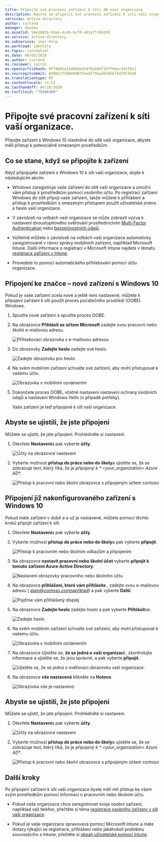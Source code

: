 ```yaml
---
title: Připojte své pracovní zařízení k síti AD vaší organizace
description: Naučte se připojit své pracovní zařízení k síti vaší organizace.
services: active-directory
author: curtand
manager: daveba
ms.assetid: 54e1b01b-03ee-4c46-bcf0-e01affc0419d
ms.service: active-directory
ms.subservice: user-help
ms.workload: identity
ms.topic: conceptual
ms.date: 08/03/2018
ms.author: curtand
ms.reviewer: jairoc
ms.openlocfilehash: 0ff8b85a15d94ded2d702e0df247f9ebc4d3f923
ms.sourcegitcommit: 849bb1729b89d075eed579aa36395bf4d29f3bd9
ms.translationtype: MT
ms.contentlocale: cs-CZ
ms.lasthandoff: 04/28/2020
ms.locfileid: "79266309"
---
```

# <a name="join-your-work-device-to-your-organizations-network"></a>Připojte své pracovní zařízení k síti vaší organizace.
Připojte zařízení s Windows 10 vlastněné do sítě vaší organizace, abyste měli přístup k potenciálně omezeným prostředkům.

## <a name="what-happens-when-you-join-your-device"></a>Co se stane, když se připojíte k zařízení
Když připojujete zařízení s Windows 10 k síti vaší organizace, dojde k následujícím akcím:

- Windows zaregistruje vaše zařízení do sítě vaší organizace a umožní vám přístup k prostředkům pomocí osobního účtu. Po registraci zařízení Windows do sítě připojí vaše zařízení, takže můžete k přihlášení a přístup k prostředkům s omezeným přístupem použít uživatelské jméno a heslo vaší organizace.

- V závislosti na volbách vaší organizace se může zobrazit výzva k nastavení dvoustupňového ověřování prostřednictvím [Multi-Factor Authentication](multi-factor-authentication-end-user-first-time.md) nebo [bezpečnostních údajů](user-help-security-info-overview.md).

- Volitelně můžete v závislosti na volbách vaší organizace automaticky zaregistrované v rámci správy mobilních zařízení, například Microsoft Intune. Další informace o registraci v Microsoft Intune najdete v tématu [registrace zařízení v Intune](https://docs.microsoft.com/intune-user-help/enroll-your-device-in-intune-all).

- Provedete to pomocí automatického přihlašování pomocí účtu organizace.

## <a name="to-join-a-brand-new-windows-10-device"></a>Připojení ke značce – nové zařízení s Windows 10
Pokud je vaše zařízení zcela nové a ještě není nastavené, můžete k připojení zařízení k síti použít proces počátečního prostředí (OOBE) Windows.

1. Spusťte nové zařízení a spusťte proces OOBE.

2. Na obrazovce **Přihlásit se účtem Microsoft** zadejte svou pracovní nebo školní e-mailovou adresu.

    ![Přihlašovací obrazovka s e-mailovou adresou](./media/user-help-join-device-on-network/join-device-oobe-signin.png)

3. Do obrazovky **Zadejte heslo** zadejte své heslo.

    ![Zadejte obrazovku pro heslo.](./media/user-help-join-device-on-network/join-device-oobe-password.png)

4. Na svém mobilním zařízení schvalte své zařízení, aby mohl přistupovat k vašemu účtu. 

    ![Obrazovka s mobilním oznámením](./media/user-help-join-device-on-network/join-device-oobe-mobile.png)

5. Dokončete proces OOBE, včetně nastavení nastavení ochrany osobních údajů a nastavení Windows Hello (v případě potřeby).

    Vaše zařízení je teď připojené k síti vaší organizace.

## <a name="to-make-sure-youre-joined"></a>Abyste se ujistili, že jste připojeni
Můžete se ujistit, že jste připojeni. Prohlédněte si nastavení.

1. Otevřete **Nastavení**a pak vyberte **účty**.

    ![Účty na obrazovce nastavení](./media/user-help-join-device-on-network/join-device-settings-accounts.png)

2. Vyberte možnost **přístup do práce nebo do školy**a ujistěte se, že se zobrazuje text, který říká, že je **připojený k * \<your_organization>* Azure AD**.

    ![Přístup k pracovní nebo školní obrazovce s připojeným účtem contoso](./media/user-help-join-device-on-network/join-device-oobe-verify.png)


## <a name="to-join-an-already-configured-windows-10-device"></a>Připojení již nakonfigurovaného zařízení s Windows 10
Pokud máte zařízení v době a a už je nastavené, můžete pomocí těchto kroků připojit zařízení k síti.

1. Otevřete **Nastavení**a pak vyberte **účty**.

2. Vyberte možnost **přístup do práce nebo do školy**a pak vyberte **připojit**.

    ![Přístup k pracovním nebo školním odkazům a připojením](./media/user-help-join-device-on-network/join-device-access-work-school-connect.png)

3. Na obrazovce **nastavit pracovní nebo školní účet** vyberte **připojit k tomuto zařízení Azure Active Directory**.

    ![Nastavení obrazovky pracovního nebo školního účtu](./media/user-help-join-device-on-network/join-device-setup-join-aad.png)

4. Na obrazovce **přihlášení, které vám přihlásíte** , zadejte svou e-mailovou adresu ( alain@contoso.comnapříklad) a pak vyberte **Další**.

    ![Pojďme vám přihlášený displej](./media/user-help-join-device-on-network/join-device-setup-get-signed-in.png)

5. Na obrazovce **Zadejte heslo** zadejte heslo a pak vyberte **Přihlásit**se.

    ![Zadejte heslo](./media/user-help-join-device-on-network/join-device-setup-password.png)

6. Na svém mobilním zařízení schvalte své zařízení, aby mohl přistupovat k vašemu účtu. 

    ![Obrazovka s mobilním oznámením](./media/user-help-join-device-on-network/join-device-setup-mobile.png)

7. Na obrazovce Ujistěte se, **že se jedná o vaši organizaci** , zkontrolujte informace a ujistěte se, že jsou správné, a pak vyberte **připojit**.

    ![Ujistěte se, že se jedná o ověřovací obrazovku vaší organizace.](./media/user-help-join-device-on-network/join-device-setup-confirm.png)

8. Na obrazovce **vše nastavené** klikněte na **Hotovo**.

    ![Obrazovka vše je nastaveno](./media/user-help-join-device-on-network/join-device-setup-finish.png)

## <a name="to-make-sure-youre-joined"></a>Abyste se ujistili, že jste připojeni
Můžete se ujistit, že jste připojeni. Prohlédněte si nastavení.

1. Otevřete **Nastavení**a pak vyberte **účty**.

    ![Účty na obrazovce nastavení](./media/user-help-join-device-on-network/join-device-settings-accounts.png)

2. Vyberte možnost **přístup do práce nebo do školy**a ujistěte se, že se zobrazuje text, který říká, že je **připojený k * \<your_organization>* Azure AD**.

    ![Přístup k pracovní nebo školní obrazovce s připojeným účtem contoso](./media/user-help-join-device-on-network/join-device-setup-verify.png)

## <a name="next-steps"></a>Další kroky
Po připojení zařízení k síti vaší organizace byste měli mít přístup ke všem svým prostředkům pomocí informací o pracovním nebo školním účtu.

- Pokud vaše organizace chce zaregistrovat svoje osobní zařízení, například váš telefon, přečtěte si téma [registrace osobního zařízení v síti vaší organizace](user-help-register-device-on-network.md).

- Pokud je vaše organizace spravovaná pomocí Microsoft Intune a máte dotazy týkající se registrace, přihlášení nebo jakéhokoli problému souvisejícího s Intune, přečtěte si [obsah uživatelské pomoci Intune](https://docs.microsoft.com/intune-user-help/use-managed-devices-to-get-work-done).